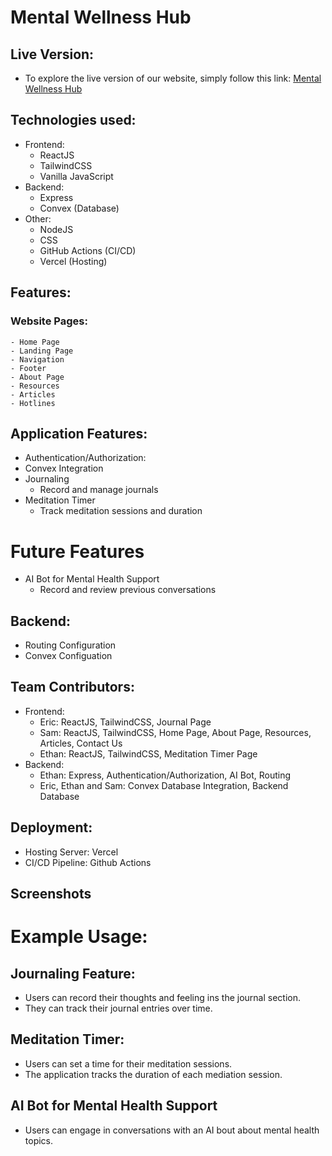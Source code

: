 # Mental Wellness Hub

## Live Version:
- To explore the live version of our website, simply follow this link: [Mental Wellness Hub](zero-to-one-beta.vercel.app)

## Technologies used:
- Frontend:
    - ReactJS
    - TailwindCSS
    - Vanilla JavaScript
- Backend:
    - Express
    - Convex (Database)
- Other:
    - NodeJS
    - CSS
    - GitHub Actions (CI/CD)
    - Vercel (Hosting)

## Features:

### Website Pages:
    - Home Page
    - Landing Page
    - Navigation
    - Footer
    - About Page
    - Resources
    - Articles
    - Hotlines

## Application Features:
- Authentication/Authorization:
- Convex Integration
- Journaling
    - Record and manage journals
- Meditation Timer
    - Track meditation sessions and duration

# Future Features
- AI Bot for Mental Health Support
    - Record and review previous conversations

## Backend:
- Routing Configuration
- Convex Configuation

## Team Contributors:
- Frontend:
    - Eric: ReactJS, TailwindCSS, Journal Page
    - Sam: ReactJS, TailwindCSS, Home Page, About Page, Resources, Articles, Contact Us
    - Ethan: ReactJS, TailwindCSS, Meditation Timer Page
- Backend:
    - Ethan: Express, Authentication/Authorization, AI Bot, Routing
    - Eric, Ethan and Sam: Convex Database Integration, Backend Database

## Deployment:
- Hosting Server: Vercel
- CI/CD Pipeline: Github Actions

## Screenshots



# Example Usage:

## Journaling Feature:
- Users can record their thoughts and feeling ins the journal section.
- They can track their journal entries over time.

## Meditation Timer:
- Users can set a time for their meditation sessions.
- The application tracks the duration of each mediation session.

## AI Bot for Mental Health Support
- Users can engage in conversations with an AI bout about mental health topics.
